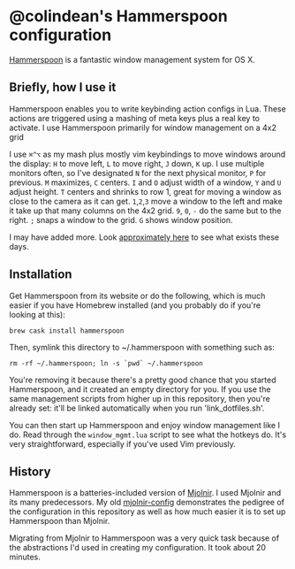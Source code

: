 # @colindean's Hammerspoon configuration

[Hammerspoon](http://www.hammerspoon.org/) is a fantastic window management system for OS X.

## Briefly, how I use it

Hammerspoon enables you to write keybinding action configs in Lua. These actions are triggered using a mashing of meta keys plus a real key to activate. I use Hammerspoon primarily for window management on a 4x2 grid

I use `⌘^⌥` as my mash plus mostly vim keybindings to move windows around the display: `H` to move left, `L` to move right, `J` down, `K` up. I use multiple monitors often, so I've designated `N` for the next physical monitor, `P` for previous. `M` maximizes, `C` centers. `I` and `O` adjust width of a window, `Y` and `U` adjust height. `T` centers and shrinks to row 1, great for moving a window as close to the camera as it can get. `1`,`2`,`3` move a window to the left and make it take up that many columns on the 4x2 grid. `9`, `0`, `-` do the same but to the right. `;` snaps a window to the grid. `G` shows window position.

I may have added more. Look [approximately here](https://github.com/colindean/hejmo/blob/master/dotfiles/hammerspoon/window_mgmt.lua#L52) to see what exists these days.

## Installation

Get Hammerspoon from its website or do the following, which is much easier if you
have Homebrew installed (and you probably do if you're looking at this):

```shell
brew cask install hammerspoon
```

Then, symlink this directory to ~/.hammerspoon with something such as:

```shell
rm -rf ~/.hammerspoon; ln -s `pwd` ~/.hammerspoon
```

You're removing it because there's a pretty good chance that you started
Hammerspoon, and it created an empty directory for you. If you use the same management scripts from higher up in this repository, then you're already set: it'll be linked automatically when you run 'link_dotfiles.sh'.

You can then start up Hammerspoon and enjoy window management like I do. Read
through the `window_mgmt.lua` script to see what the hotkeys do. It's very
straightforward, especially if you've used Vim previously.

## History

Hammerspoon is a batteries-included version of [Mjolnir](http://mjolnir.io). I used Mjolnir and its many predecessors. My old [mjolnir-config](https://github.com/colindean/mjolnir-config) demonstrates the pedigree of the configuration in this repository as well as how much easier it is to set up Hammerspoon than Mjolnir.

Migrating from Mjolnir to Hammerspoon was a very quick task because of the abstractions I'd used in creating my configuration. It took about 20 minutes.
